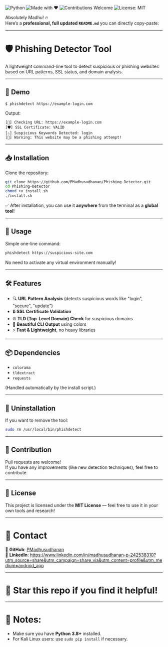 ![Python](https://img.shields.io/badge/Python-3.x-blue)
![Made with ❤️](https://img.shields.io/badge/Made%20with-Love-red)
![Contributions Welcome](https://img.shields.io/badge/Contributions-Welcome-brightgreen)
![License: MIT](https://img.shields.io/badge/License-MIT-yellow.svg)


Absolutely Madhu! 🔥  
Here’s a **professional, full updated `README.md`** you can directly copy-paste:

---

# 🛡️ Phishing Detector Tool

A lightweight command-line tool to detect suspicious or phishing websites based on URL patterns, SSL status, and domain analysis.

---

## 📸 Demo

```
$ phishdetect https://example-login.com
```

Output:

```
[🔵] Checking URL: https://example-login.com
[🛡️] SSL Certificate: VALID
[⚠️] Suspicious Keywords Detected: login
[🔴] Warning: This website may be a phishing attempt!
```

---

## 📥 Installation

Clone the repository:

```bash
git clone https://github.com/PMadhusudhanan/Phishing-Detector.git
cd Phishing-Detector
chmod +x install.sh
./install.sh
```

✅ After installation, you can use it **anywhere** from the terminal as a **global tool**!

---

## 🚀 Usage

Simple one-line command:

```bash
phishdetect https://suspicious-site.com
```

No need to activate any virtual environment manually!

---

## 🛠️ Features

- 🔍 **URL Pattern Analysis** (detects suspicious words like "login", "secure", "update")
- 🔒 **SSL Certificate Validation**
- 🌐 **TLD (Top-Level Domain) Check** for suspicious domains
- 🎨 **Beautiful CLI Output** using colors
- ⚡ **Fast & Lightweight**, no heavy libraries

---

## 📦 Dependencies

- `colorama`
- `tldextract`
- `requests`

(Handled automatically by the install script.)

---

## 🧹 Uninstallation

If you want to remove the tool:

```bash
sudo rm /usr/local/bin/phishdetect
```

---

## 🤝 Contribution

Pull requests are welcome!  
If you have any improvements (like new detection techniques), feel free to contribute.

---

## 📄 License

This project is licensed under the **MIT License** — feel free to use it in your own tools and research!

---

# 💬 Contact

🔹 **GitHub**: [PMadhusudhanan](https://github.com/PMadhusudhanan)  
🔹 **LinkedIn**: https://www.linkedin.com/in/madhusudhanan-p-242538310?utm_source=share&utm_campaign=share_via&utm_content=profile&utm_medium=android_app

---

# 🚀 Star this repo if you find it helpful!

---

# 📢 Notes:
- Make sure you have **Python 3.8+** installed.
- For Kali Linux users: use `sudo pip install` if necessary.
